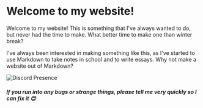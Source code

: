# Welcome to my website!
Welcome to my website! This is something that I've always wanted to do, but never had the time to make. What better time to make one than winter break?

I've always been interested in making something like this, as I've started to use Markdown to take notes in school and to write essays. Why not make a website out of Markdown?

![Discord Presence](https://lanyard-profile-readme.vercel.app/api/690677631720357979?theme=dark&showDisplayName=true&borderRadius=20px&idleMessage=Probably%20studying%20for%20tests...)

##### If you run into any bugs or strange things, please tell me very quickly so I can fix it 😊 